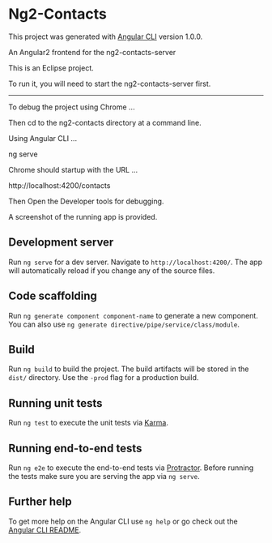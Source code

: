 # Ng2-Contacts

This project was generated with [Angular CLI](https://github.com/angular/angular-cli) version 1.0.0.

An Angular2 frontend for the ng2-contacts-server

This is an Eclipse project.

To run it, you will need to start the ng2-contacts-server first.

---------------
To debug the project using Chrome ...

Then cd to the ng2-contacts directory at a command line.

Using Angular CLI ... 

ng serve

Chrome should startup with the URL ...

http://localhost:4200/contacts

Then Open the Developer tools for debugging.

A screenshot of the running app is provided.

## Development server

Run `ng serve` for a dev server. Navigate to `http://localhost:4200/`. The app will automatically reload if you change any of the source files.

## Code scaffolding

Run `ng generate component component-name` to generate a new component. You can also use `ng generate directive/pipe/service/class/module`.

## Build

Run `ng build` to build the project. The build artifacts will be stored in the `dist/` directory. Use the `-prod` flag for a production build.

## Running unit tests

Run `ng test` to execute the unit tests via [Karma](https://karma-runner.github.io).

## Running end-to-end tests

Run `ng e2e` to execute the end-to-end tests via [Protractor](http://www.protractortest.org/).
Before running the tests make sure you are serving the app via `ng serve`.

## Further help

To get more help on the Angular CLI use `ng help` or go check out the [Angular CLI README](https://github.com/angular/angular-cli/blob/master/README.md).
